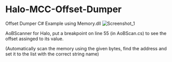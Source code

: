 # Halo-MCC-Offset-Dumper
Offset Dumper C# Example using Memory.dll
![Screenshot_1](https://user-images.githubusercontent.com/92890425/164352087-855cc328-2667-4153-b2a6-904fed6601ff.png)



AoBScanner for Halo, put a breakpoint on line 55 (in AoBScan.cs) to see the offset assinged to its value.

(Automatically scan the memory using the given bytes, find the address and set it to the list with the correct string name)
